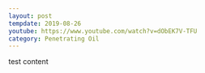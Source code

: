```yaml
---
layout: post
tempdate: 2019-08-26
youtube: https://www.youtube.com/watch?v=dObEK7V-TFU
category: Penetrating Oil
---
```

test content